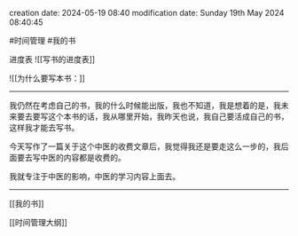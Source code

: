
creation date: 2024-05-19 08:40 
modification date: Sunday 19th May 2024 08:40:45

#时间管理  #我的书 

进度表
![[写书的进度表]]

![[为什么要写本书：]]

---
我仍然在考虑自己的书，我的什么时候能出版，我也不知道，我是想着的是，我未来要去要写这个本书的话，我从哪里开始，我昨天也说，我自己要活成自己的书，这样我才能去写书。

今天写作了一篇关于这个中医的收费文章后，我觉得我还是要走这么一步的，我后面要去写中医的内容都是收费的。

我就专注于中医的影响，中医的学习内容上面去。



---


[[我的书]]

[[时间管理大纲]]

